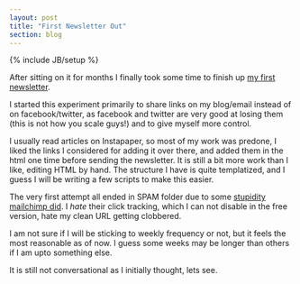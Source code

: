 ```yaml
---
layout: post
title: "First Newsletter Out"
section: blog
---
```

{% include JB/setup %}

After sitting on it for months I finally took some time to finish up [my first
newsletter](/weekly/1.html).

I started this experiment primarily to share links on my blog/email instead of
on facebook/twitter, as facebook and twitter are very good at losing them (this
is not how you scale guys!) and to give myself more control.

I usually read articles on Instapaper, so most of my work was predone, I liked
the links I considered for adding it over there, and added them in the html one
time before sending the newsletter. It is still a bit more work than I like,
editing HTML by hand. The structure I have is quite templatized, and I guess I
will be writing a few scripts to make this easier.

The very first attempt all ended in SPAM folder due to some [stupidity
mailchimp did](/2012/10/yo-mailchimp-test-your-test-mail-bro/). I *hate* their
click tracking, which I can not disable in the free version, hate my clean URL
getting clobbered.

I am not sure if I will be sticking to weekly frequency or not, but it feels
the most reasonable as of now. I guess some weeks may be longer than others if
I am upto something else.

It is still not conversational as I initially thought, lets see.
